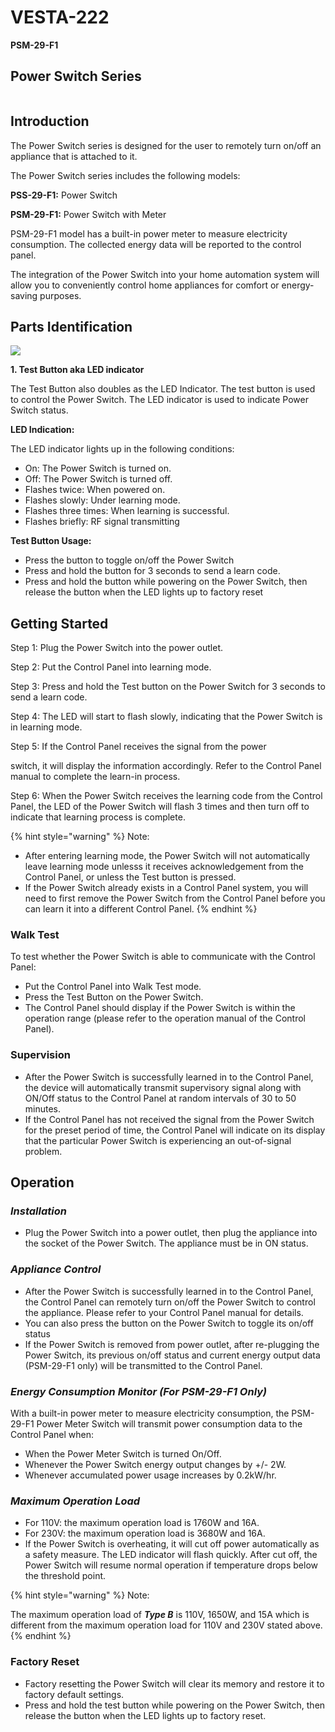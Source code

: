 # VESTA-222

**PSM-29-F1**

## **Power Switch Series**

<figure><img src=".gitbook/assets/image (8) (1) (1) (1).png" alt=""><figcaption></figcaption></figure>



## **Introduction**

The Power Switch series is designed for the user to remotely turn on/off an appliance that is attached to it.

The Power Switch series includes the following models:

**PSS-29-F1:** Power Switch

**PSM-29-F1:** Power Switch with Meter

PSM-29-F1 model has a built-in power meter to measure electricity consumption. The collected energy data will be reported to the control panel.

The integration of the Power Switch into your home automation system will allow you to conveniently control home appliances for comfort or energy-saving purposes.

## **Parts Identification**

![](<.gitbook/assets/1 (89).jpeg>)

**1. Test Button aka LED indicator**

The Test Button also doubles as the LED Indicator. The test button is used to control the Power Switch. The LED indicator is used to indicate Power Switch status.

**LED Indication:**

The LED indicator lights up in the following conditions:

* On: The Power Switch is turned on.
* Off: The Power Switch is turned off.
* Flashes twice: When powered on.
* Flashes slowly: Under learning mode.
* Flashes three times: When learning is successful.
* Flashes briefly: RF signal transmitting

**Test Button Usage:**

* Press the button to toggle on/off the Power Switch
* Press and hold the button for 3 seconds to send a learn code.
* Press and hold the button while powering on the Power Switch, then release the button when the LED lights up to factory reset

## **Getting Started**

Step 1: Plug the Power Switch into the power outlet.

Step 2: Put the Control Panel into learning mode.

Step 3: Press and hold the Test button on the Power Switch for 3 seconds to send a learn code.

Step 4: The LED will start to flash slowly, indicating that the Power Switch is in learning mode.

Step 5: If the Control Panel receives the signal from the power

switch, it will display the information accordingly. Refer to the Control Panel manual to complete the learn-in process.

Step 6: When the Power Switch receives the learning code from the Control Panel, the LED of the Power Switch will flash 3 times and then turn off to indicate that learning process is complete.

{% hint style="warning" %}
Note:

* After entering learning mode, the Power Switch will not automatically leave learning mode unlesss it receives acknowledgement from the Control Panel, or unless the Test button is pressed.
* If the Power Switch already exists in a Control Panel system, you will need to first remove the Power Switch from the Control Panel before you can learn it into a different Control Panel.
{% endhint %}

### **Walk Test**

To test whether the Power Switch is able to communicate with the Control Panel:

* Put the Control Panel into Walk Test mode.
* Press the Test Button on the Power Switch.
* The Control Panel should display if the Power Switch is within the operation range (please refer to the operation manual of the Control Panel).

### **Supervision**

* After the Power Switch is successfully learned in to the Control Panel, the device will automatically transmit supervisory signal along with ON/Off status to the Control Panel at random intervals of 30 to 50 minutes.
* If the Control Panel has not received the signal from the Power Switch for the preset period of time, the Control Panel will indicate on its display that the particular Power Switch is experiencing an out-of-signal problem.

## **Operation**

### _**Installation**_

* Plug the Power Switch into a power outlet, then plug the appliance into the socket of the Power Switch. The appliance must be in ON status.

### _**Appliance Control**_

* After the Power Switch is successfully learned in to the Control Panel, the Control Panel can remotely turn on/off the Power Switch to control the appliance. Please refer to your Control Panel manual for details.
* You can also press the button on the Power Switch to toggle its on/off status
* If the Power Switch is removed from power outlet, after re-plugging the Power Switch, its previous on/off status and current energy output data (PSM-29-F1 only) will be transmitted to the Control Panel.

### _**Energy Consumption Monitor (For PSM-29-F1 Only)**_

With a built-in power meter to measure electricity consumption, the PSM-29-F1 Power Meter Switch will transmit power consumption data to the Control Panel when:

* When the Power Meter Switch is turned On/Off.
* Whenever the Power Switch energy output changes by +/- 2W.
* Whenever accumulated power usage increases by 0.2kW/hr.

### _**Maximum Operation Load**_

* For 110V: the maximum operation load is 1760W and 16A.
* For 230V: the maximum operation load is 3680W and 16A.
* If the Power Switch is overheating, it will cut off power automatically as a safety measure. The LED indicator will flash quickly. After cut off, the Power Switch will resume normal operation if temperature drops below the threshold point.

{% hint style="warning" %}
Note:

The maximum operation load of _**Type B**_ is 110V, 1650W, and 15A which is different from the maximum operation load for 110V and 230V stated above.
{% endhint %}

### **Factory Reset**

* Factory resetting the Power Switch will clear its memory and restore it to factory default settings.
* Press and hold the test button while powering on the Power Switch, then release the button when the LED lights up to factory reset.
